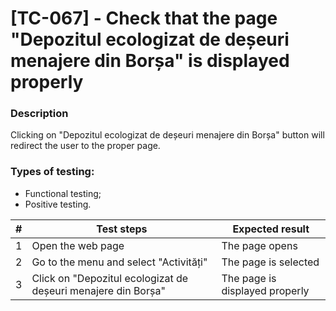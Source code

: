 # **[TC-067] - Check that the page "Depozitul ecologizat de deșeuri menajere din Borșa" is displayed properly**

### **Description**

Clicking on "Depozitul ecologizat de deșeuri menajere din Borșa" button will redirect the user to the proper page.

### **Types of testing:**

- Functional testing;
- Positive testing.

| #   | **Test steps**                                                | **Expected result**            |
| --- | ------------------------------------------------------------- | ------------------------------ |
| 1   | Open the web page                                             | The page opens                 |
| 2   | Go to the menu and select "Activități"                        | The page is selected           |
| 3   | Click on "Depozitul ecologizat de deșeuri menajere din Borșa" | The page is displayed properly |
